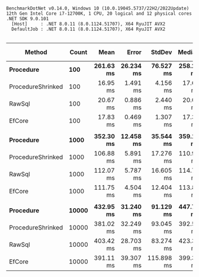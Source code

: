 ```

BenchmarkDotNet v0.14.0, Windows 10 (10.0.19045.5737/22H2/2022Update)
12th Gen Intel Core i7-12700K, 1 CPU, 20 logical and 12 physical cores
.NET SDK 9.0.101
  [Host]     : .NET 8.0.11 (8.0.1124.51707), X64 RyuJIT AVX2
  DefaultJob : .NET 8.0.11 (8.0.1124.51707), X64 RyuJIT AVX2


```
| Method            | Count | Mean      | Error     | StdDev     | Median    | Ratio | RatioSD | Allocated  | Alloc Ratio |
|------------------ |------ |----------:|----------:|-----------:|----------:|------:|--------:|-----------:|------------:|
| **Procedure**         | **100**   | **261.63 ms** | **26.234 ms** |  **76.527 ms** | **258.25 ms** |  **1.09** |    **0.46** |   **55.87 KB** |        **1.00** |
| ProcedureShrinked | 100   |  16.95 ms |  1.491 ms |   4.156 ms |  17.63 ms |  0.07 |    0.03 |   54.92 KB |        0.98 |
| RawSql            | 100   |  20.67 ms |  0.886 ms |   2.440 ms |  20.03 ms |  0.09 |    0.03 |   67.69 KB |        1.21 |
| EfCore            | 100   |  17.83 ms |  0.469 ms |   1.307 ms |  17.33 ms |  0.07 |    0.02 |  207.98 KB |        3.72 |
|                   |       |           |           |            |           |       |         |            |             |
| **Procedure**         | **1000**  | **352.30 ms** | **12.458 ms** |  **35.544 ms** | **359.11 ms** |  **1.01** |    **0.16** |  **510.16 KB** |        **1.00** |
| ProcedureShrinked | 1000  | 106.88 ms |  5.891 ms |  17.276 ms | 110.91 ms |  0.31 |    0.06 |     509 KB |        1.00 |
| RawSql            | 1000  | 112.07 ms |  5.787 ms |  16.605 ms | 114.72 ms |  0.32 |    0.06 |  647.52 KB |        1.27 |
| EfCore            | 1000  | 111.75 ms |  4.504 ms |  12.404 ms | 113.80 ms |  0.32 |    0.05 | 1376.86 KB |        2.70 |
|                   |       |           |           |            |           |       |         |            |             |
| **Procedure**         | **10000** | **432.95 ms** | **31.240 ms** |  **91.129 ms** | **447.78 ms** |  **1.05** |    **0.33** | **2033.85 KB** |        **1.00** |
| ProcedureShrinked | 10000 | 381.02 ms | 32.249 ms |  93.045 ms | 392.53 ms |  0.92 |    0.32 | 1999.92 KB |        0.98 |
| RawSql            | 10000 | 403.42 ms | 28.703 ms |  83.274 ms | 423.30 ms |  0.98 |    0.31 | 2571.92 KB |        1.26 |
| EfCore            | 10000 | 391.11 ms | 39.307 ms | 115.898 ms | 399.38 ms |  0.95 |    0.36 | 6812.59 KB |        3.35 |
